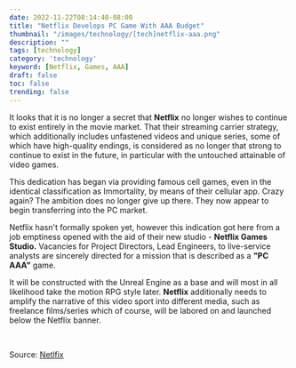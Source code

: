 ```yaml
---
date: 2022-11-22T08:14:40-08:00
title: "Netflix Develops PC Game With AAA Budget"
thumbnail: "/images/technology/[tech]netflix-aaa.png"
description: ""
tags: [technology]
category: 'technology'
keyword: [Netflix, Games, AAA]
draft: false
toc: false
trending: false
---
```


It looks that it is no longer a secret that **Netflix** no longer wishes to continue to exist entirely in the movie market. That their streaming carrier strategy, which additionally includes unfastened videos and unique series, some of which have high-quality endings, is considered as no longer that strong to continue to exist in the future, in particular with the untouched attainable of video games. 

This dedication has began via providing famous cell games, even in the identical classification as Immortality, by means of their cellular app. Crazy again? The ambition does no longer give up there. They now appear to begin transferring into the PC market.

Netflix hasn't formally spoken yet, however this indication got here from a job emptiness opened with the aid of their new studio - **Netflix Games Studio.** Vacancies for Project Directors, Lead Engineers, to live-service analysts are sincerely directed for a mission that is described as a **"PC AAA"** game. 

It will be constructed with the Unreal Engine as a base and will most in all likelihood take the motion RPG style later. **Netflix** additionally needs to amplify the narrative of this video sport into different media, such as freelance films/series which of course, will be labored on and launched below the Netflix banner.

&nbsp;

Source: [Netlfix](https://jobs.netflix.com/jobs/243929231)